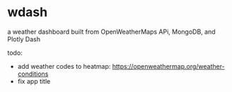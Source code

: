 # wdash
a weather dashboard built from OpenWeatherMaps APi, MongoDB, and Plotly Dash


todo: 

- add weather codes to heatmap: https://openweathermap.org/weather-conditions
- fix app title